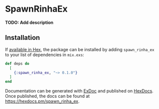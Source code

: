 # SpawnRinhaEx

**TODO: Add description**

## Installation

If [available in Hex](https://hex.pm/docs/publish), the package can be installed
by adding `spawn_rinha_ex` to your list of dependencies in `mix.exs`:

```elixir
def deps do
  [
    {:spawn_rinha_ex, "~> 0.1.0"}
  ]
end
```

Documentation can be generated with [ExDoc](https://github.com/elixir-lang/ex_doc)
and published on [HexDocs](https://hexdocs.pm). Once published, the docs can
be found at <https://hexdocs.pm/spawn_rinha_ex>.

